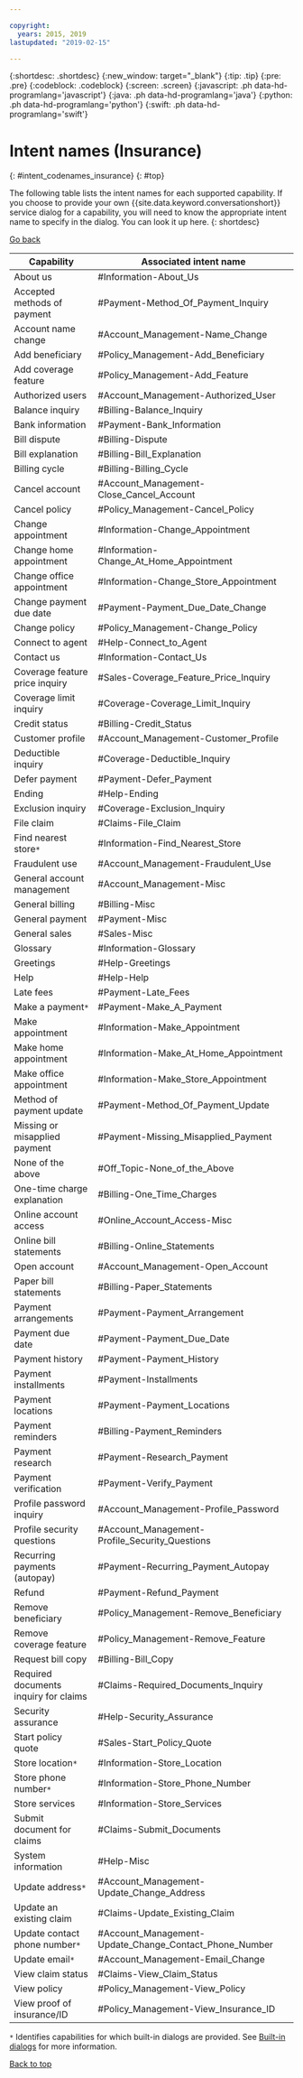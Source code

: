 ```yaml
---

copyright:
  years: 2015, 2019
lastupdated: "2019-02-15"

---
```


{:shortdesc: .shortdesc}
{:new_window: target="_blank"}
{:tip: .tip}
{:pre: .pre}
{:codeblock: .codeblock}
{:screen: .screen}
{:javascript: .ph data-hd-programlang='javascript'}
{:java: .ph data-hd-programlang='java'}
{:python: .ph data-hd-programlang='python'}
{:swift: .ph data-hd-programlang='swift'}

# Intent names (Insurance)
{: #intent_codenames_insurance}
{: #top}

The following table lists the intent names for each supported capability. If you choose to provide your own {{site.data.keyword.conversationshort}} service dialog for a capability, you will need to know the appropriate intent name to specify in the dialog. You can look it up here.
{: shortdesc}

[Go back](/docs/services/virtual-agent/intent_codenames.html)

| Capability                      | Associated intent name                                 |
|---------------------------------|--------------------------------------------------------|
| About us | #Information-About_Us |
| Accepted methods of payment | #Payment-Method_Of_Payment_Inquiry |
| Account name change | #Account_Management-Name_Change |
| Add beneficiary | #Policy_Management-Add_Beneficiary |
| Add coverage feature | #Policy_Management-Add_Feature |
| Authorized users | #Account_Management-Authorized_User |
| Balance inquiry | #Billing-Balance_Inquiry |
| Bank information | #Payment-Bank_Information |
| Bill dispute | #Billing-Dispute |
| Bill explanation | #Billing-Bill_Explanation |
| Billing cycle | #Billing-Billing_Cycle |
| Cancel account | #Account_Management-Close_Cancel_Account |
| Cancel policy | #Policy_Management-Cancel_Policy |
| Change appointment | #Information-Change_Appointment |
| Change home appointment | #Information-Change_At_Home_Appointment |
| Change office appointment | #Information-Change_Store_Appointment |
| Change payment due date | #Payment-Payment_Due_Date_Change |
| Change policy | #Policy_Management-Change_Policy |
| Connect to agent | #Help-Connect_to_Agent |
| Contact us | #Information-Contact_Us |
| Coverage feature price inquiry | #Sales-Coverage_Feature_Price_Inquiry |
| Coverage limit inquiry | #Coverage-Coverage_Limit_Inquiry |
| Credit status | #Billing-Credit_Status |
| Customer profile | #Account_Management-Customer_Profile |
| Deductible inquiry | #Coverage-Deductible_Inquiry |
| Defer payment | #Payment-Defer_Payment |
| Ending | #Help-Ending |
| Exclusion inquiry | #Coverage-Exclusion_Inquiry |
| File claim | #Claims-File_Claim |
| Find nearest store`*` | #Information-Find_Nearest_Store |
| Fraudulent use | #Account_Management-Fraudulent_Use |
| General account management | #Account_Management-Misc |
| General billing | #Billing-Misc |
| General payment | #Payment-Misc |
| General sales | #Sales-Misc |
| Glossary | #Information-Glossary |
| Greetings | #Help-Greetings |
| Help | #Help-Help |
| Late fees | #Payment-Late_Fees |
| Make a payment`*` | #Payment-Make_A_Payment |
| Make appointment | #Information-Make_Appointment |
| Make home appointment | #Information-Make_At_Home_Appointment |
| Make office appointment | #Information-Make_Store_Appointment |
| Method of payment update | #Payment-Method_Of_Payment_Update |
| Missing or misapplied payment | #Payment-Missing_Misapplied_Payment |
| None of the above | #Off_Topic-None_of_the_Above |
| One-time charge explanation | #Billing-One_Time_Charges |
| Online account access | #Online_Account_Access-Misc |
| Online bill statements | #Billing-Online_Statements |
| Open account | #Account_Management-Open_Account |
| Paper bill statements | #Billing-Paper_Statements |
| Payment arrangements | #Payment-Payment_Arrangement |
| Payment due date | #Payment-Payment_Due_Date |
| Payment history | #Payment-Payment_History |
| Payment installments | #Payment-Installments |
| Payment locations | #Payment-Payment_Locations |
| Payment reminders | #Billing-Payment_Reminders |
| Payment research | #Payment-Research_Payment |
| Payment verification | #Payment-Verify_Payment |
| Profile password inquiry | #Account_Management-Profile_Password |
| Profile security questions | #Account_Management-Profile_Security_Questions |
| Recurring payments (autopay) | #Payment-Recurring_Payment_Autopay |
| Refund | #Payment-Refund_Payment |
| Remove beneficiary | #Policy_Management-Remove_Beneficiary |
| Remove coverage feature | #Policy_Management-Remove_Feature |
| Request bill copy | #Billing-Bill_Copy |
| Required documents inquiry for claims | #Claims-Required_Documents_Inquiry |
| Security assurance | #Help-Security_Assurance |
| Start policy quote | #Sales-Start_Policy_Quote |
| Store location`*` | #Information-Store_Location |
| Store phone number`*` | #Information-Store_Phone_Number |
| Store services | #Information-Store_Services |
| Submit document for claims | #Claims-Submit_Documents |
| System information | #Help-Misc |
| Update address`*` | #Account_Management-Update_Change_Address |
| Update an existing claim | #Claims-Update_Existing_Claim |
| Update contact phone number`*` | #Account_Management-Update_Change_Contact_Phone_Number |
| Update email`*` | #Account_Management-Email_Change |
| View claim status | #Claims-View_Claim_Status |
| View policy | #Policy_Management-View_Policy |
| View proof of insurance/ID | #Policy_Management-View_Insurance_ID |


`*` Identifies capabilities for which built-in dialogs are provided. See [Built-in dialogs](/docs/services/virtual-agent/configure.html#builtin_dialog_ovw) for more information.

[Back to top](/docs/services/virtual-agent/intent_codenames_insurance.html#top)
